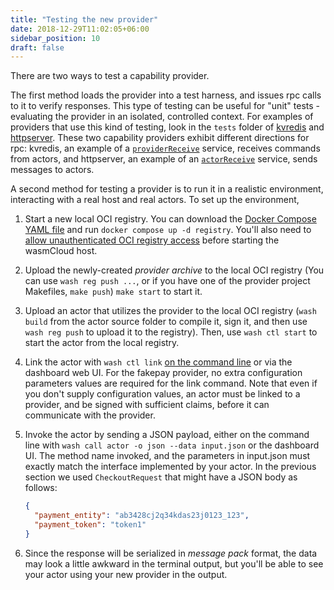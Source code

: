 ```yaml
---
title: "Testing the new provider"
date: 2018-12-29T11:02:05+06:00
sidebar_position: 10
draft: false
---
```


There are two ways to test a capability provider.

The first method loads the provider into a test harness, and issues rpc calls to it to verify responses. This type of testing can be useful for "unit" tests - evaluating the provider in an isolated, controlled context. For examples of providers that use this kind of testing, look in the `tests` folder of [kvredis](https://github.com/wasmCloud/capability-providers/tree/main/kvredis) and [httpserver](https://github.com/wasmCloud/capability-providers/tree/main/httpserver-rs). These two capability providers exhibit different directions for rpc: kvredis, an example of a [`providerReceive`](/docs/interfaces/traits/#wasmbus) service, receives commands from actors, and httpserver, an example of an [`actorReceive`](docs/interfaces/traits/#wasmbus) service, sends messages to actors.

A second method for testing a provider is to run it in a realistic environment, interacting with a real host and real actors. To set up the environment,

1. Start a new local OCI registry. You can download the [Docker Compose YAML file](https://github.com/wasmCloud/examples/blob/main/docker/docker-compose.yml) and run `docker compose up -d registry`. You'll also need to [allow unauthenticated OCI registry access](/docs/app-dev/workflow/#allowing-unauthenticated-oci-registry-access) before starting the wasmCloud host.

2. Upload the newly-created _provider archive_ to the local OCI registry (You can use `wash reg push ...`, or if you have one of the provider project Makefiles, `make push`) `make start` to start it.

3. Upload an actor that utilizes the provider to the local OCI registry (`wash build` from the actor source folder to compile it, sign it, and then use `wash reg push` to upload it to the registry). Then, use `wash ctl start` to start the actor from the local registry.
4. Link the actor with `wash ctl link` [on the command line](/docs/app-dev/create-actor/run/#add-a-link-definition) or via the dashboard web UI. For the fakepay provider, no extra configuration parameters values are required for the link command. Note that even if you don't supply configuration values, an actor must be linked to a provider, and be signed with sufficient claims, before it can communicate with the provider.

5. Invoke the actor by sending a JSON payload, either on the command line with `wash call actor -o json --data input.json` or the dashboard UI. The method name invoked, and the parameters in input.json must exactly match the interface implemented by your actor. In the previous section we used `CheckoutRequest` that might have a JSON body as follows:

   ```json
   {
     "payment_entity": "ab3428cj2q34kdas23j0123_123",
     "payment_token": "token1"
   }
   ```

6. Since the response will be serialized in _message pack_ format, the data may look a little awkward in the terminal output, but you'll be able to see your actor using your new provider in the output.
